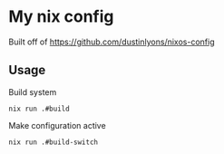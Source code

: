 # My nix config

Built off of https://github.com/dustinlyons/nixos-config

## Usage

Build system

```shell
nix run .#build
```

Make configuration active

```shell
nix run .#build-switch
```

